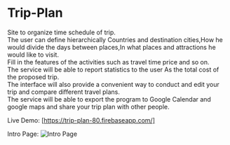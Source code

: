 # Trip-Plan

Site to organize time schedule of trip.<br>
The user can define hierarchically Countries and destination cities,How he would divide the days between places,In what places and attractions he would like to visit.<br>
Fill in the features of the activities such as travel time price and so on.<br>
The service will be able to report statistics to the user As the total cost of the proposed trip.<br>
The interface will also provide a convenient way to conduct and edit your trip and compare different travel plans.<br>
The service will be able to export the program to Google Calendar and google maps and share your trip plan with other people.


Live Demo:
[https://trip-plan-80.firebaseapp.com/]


Intro Page:
![Intro Page](/relative/path/to/img.jpg?raw=true "Optional Title")
